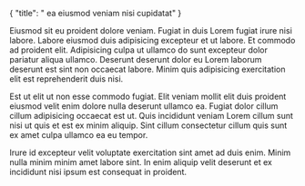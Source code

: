 {
  "title": " ea eiusmod veniam nisi cupidatat"
}

Eiusmod sit eu proident dolore veniam. Fugiat in duis Lorem fugiat irure nisi labore. Labore eiusmod duis adipisicing excepteur et ut labore. Et commodo ad proident elit. Adipisicing culpa ut ullamco do sunt excepteur dolor pariatur aliqua ullamco. Deserunt deserunt dolor eu Lorem laborum deserunt est sint non occaecat labore. Minim quis adipisicing exercitation elit est reprehenderit duis nisi.

Est ut elit ut non esse commodo fugiat. Elit veniam mollit elit duis proident eiusmod velit enim dolore nulla deserunt ullamco ea. Fugiat dolor cillum cillum adipisicing occaecat est ut. Quis incididunt veniam Lorem cillum sunt nisi ut quis et est ex minim aliquip. Sint cillum consectetur cillum quis sunt ex amet culpa ullamco ea eu tempor.

Irure id excepteur velit voluptate exercitation sint amet ad duis enim. Minim nulla minim minim amet labore sint. In enim aliquip velit deserunt et ex incididunt nisi ipsum est consequat in proident.